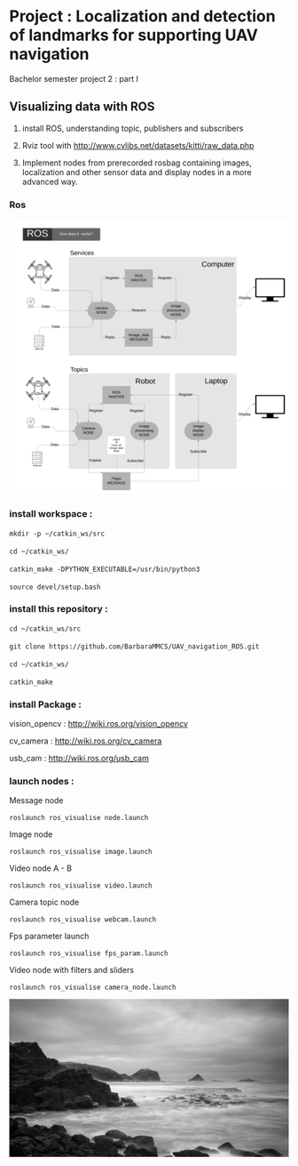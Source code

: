 # Project : Localization and detection of landmarks for supporting UAV navigation

Bachelor semester project 2 : part I

## Visualizing data with ROS

1. install ROS, understanding topic, publishers and subscribers

2. Rviz tool with http://www.cvlibs.net/datasets/kitti/raw_data.php

3. Implement nodes from prerecorded rosbag containing images, localization and other sensor data and display nodes in a more advanced way.

### Ros

<img src="media_files/ROS_diagram_1.png" width="1080">
          
### install workspace :

```
mkdir -p ~/catkin_ws/src

cd ~/catkin_ws/

catkin_make -DPYTHON_EXECUTABLE=/usr/bin/python3

source devel/setup.bash
```

### install this repository :
```
cd ~/catkin_ws/src

git clone https://github.com/BarbaraMMCS/UAV_navigation_ROS.git

cd ~/catkin_ws/

catkin_make

```
### install Package : 

vision_opencv : http://wiki.ros.org/vision_opencv

cv_camera : http://wiki.ros.org/cv_camera

usb_cam : http://wiki.ros.org/usb_cam

### launch nodes :

Message node
```
roslaunch ros_visualise node.launch
```
Image node
```
roslaunch ros_visualise image.launch
```
Video node A - B 
```
roslaunch ros_visualise video.launch
```
Camera topic node
```
roslaunch ros_visualise webcam.launch
```
Fps parameter launch
```
roslaunch ros_visualise fps_param.launch
```
Video node with filters and sliders
```
roslaunch ros_visualise camera_node.launch
```
<img src="media_files/new_save.png">

